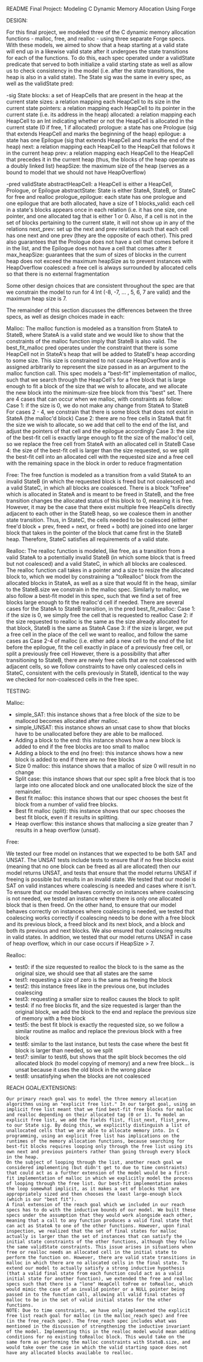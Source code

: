 README Final Project: Modeling C Dynamic Memory Allocation Using Forge 

DESIGN:

For this final project, we modeled three of the C dynamic memory allocation functions - malloc, free, and realloc - using three separate Forge specs. With these models, we aimed to show that a heap starting at a valid state will end up in a likewise valid state after it undergoes the state transitions for each of the functions. To do this, each spec operated under a validState predicate that served to both initialize a valid starting state as well as allow us to check consistency in the model (i.e. after the state transitions, the heap is also in a valid state). The State sig was the same in every spec, as well as the validState pred:

-sig State
	blocks: a set of HeapCells that are present in the heap at the current state
	sizes: a relation mapping each HeapCell to its size in the current state
	pointers: a relation mapping each HeapCell to its pointer in the current state (i.e. its address in the heap)
	allocated: a relation mapping each HeapCell to an Int indicating whether or not the HeapCell is allocated in the current state (0 if free, 1 if allocated)
	prologue: a state has one Prologue (sig that extends HeapCell and marks the beginning of the heap)
	epilogue: a state has one Epilogue (sig that extends HeapCell and marks the end of the heap)
	next: a relation mapping each HeapCell to the HeapCell that follows it in the current heap
	prev: a relation mapping each HeapCell to the HeapCell that precedes it in the current heap (thus, the blocks of the heap operate as a doubly linked list)
	heapSize: the maximum size of the heap (serves as a bound to model that we should not have HeapOverflow)

-pred validState
	abstractHeapCell: a HeapCell is either a HeapCell, Prologue, or Epilogue
	abstractState: State is either StateA, StateB, or StateC for free and realloc
	prologue_epilogue: each state has one prologue and one epilogue that are both allocated, have a size of 1
	blocks_valid: each cell in a state's blocks appears once in each relation (i.e. it has one size, one pointer, and one allocated tag that is either 1 or 0. Also, if a cell is not in the set of blocks pertaining to the current state, it will not show up in any of the relations
	next_prev: set up the next and prev relations such that each cell has one next and one prev (they are the opposite of each other). This pred also guarantees that the Prologue does not have a cell that comes before it in the list, and the Epilogue does not have a cell that comes after it
	max_heapSize: guarantees that the sum of sizes of blocks in the current heap does not exceed the maximum heapSize as to prevent instances with HeapOverflow
	coalesced: a free cell is always surrounded by allocated cells so that there is no external fragmentation

Some other design choices that are consistent throughout the spec are that we constrain the model to run for 4 Int (-8, -7, ... , 5, 6, 7 are valid) and the maximum heap size is 7. 

The remainder of this section discusses the differences between the three specs, as well as design choices made in each:

Malloc: 
	The malloc function is modeled as a transition from StateA to StateB, where StateA is a valid state and we would like to show that the constraints of the malloc function imply that StateB is also valid. The best_fit_malloc pred operates under the constraint that there is some HeapCell not in StateA's heap that will be added to StateB's heap according to some size. This size is constrained to not cause HeapOverflow and is assigned arbitrarily to represent the size passed in as an argument to the malloc function call. This spec models a "best-fit" implementation of malloc, such that we search through the HeapCell's for a free block that is large enough to fit a block of the size that we wish to allocate, and we allocate the new block into the minimum-size free block from this "best" set. There are 4 cases that can occur when we malloc, with constraints as follow:
	Case 1: if the size is 0, we do not make any change from StateA to StateB
		For cases 2 - 4, we constrain that there is some block that does not exist in StateA (the malloc'd block)
	Case 2: there are no free cells in StateA that fit the size we wish to allocate, so we add that cell to the end of the list, and adjust the pointers of that cell and the epilogue accordingly
	Case 3: the size of the best-fit cell is exactly large enough to fit the size of the malloc'd cell, so we replace the free cell from StateA with an allocated cell in StateB
	Case 4: the size of the best-fit cell is larger than the size requested, so we split the best-fit cell into an allocated cell with the requested size and a free cell with the remaining space in the block in order to reduce fragmentation

Free: 
	The free function is modeled as a transition from a valid StateA to an invalid StateB (in which the requested block is freed but not coalesced) and a valid StateC, in which all blocks are coalesced. There is a block "toFree" which is allocated in StateA and is meant to be freed in StateB, and the free transition changes the allocated status of this block to 0, meaning it is free. However, it may be the case that there exist multiple free HeapCells directly adjacent to each other in the StateB heap, so we coalesce them in another state transition. Thus, in StateC, the cells needed to be coalesced (either free'd block + prev, freed + next, or freed + both) are joined into one larger block that takes in the pointer of the block that came first in the StateB heap. Therefore, StateC satisfies all requirements of a valid state.

Realloc: 
	The realloc function is modeled, like free, as a transition from a valid StateA to a potentially invalid StateB (in which some block that is freed but not coalesced) and a valid StateC, in which all blocks are coalesced. The realloc function call takes in a pointer and a size to resize the allocated block to, which we model by constraining a "toRealloc" block from the allocated blocks in StateA, as well as a size that would fit in the heap, similar to the StateB.size we constrain in the malloc spec. Similarly to malloc, we also follow a best-fit model in this spec, such that we find a set of free blocks large enough to fit the realloc'd cell if needed. There are several cases for the StateA to StateB transition, in the pred best_fit_realloc:
	Case 1: if the size is 0, we simply free the cell that is requested to realloc
	Case 2: if the size requested to realloc is the same as the size already allocated for that block, StateB is the same as StateA
	Case 3: if the size is larger, we put a free cell in the place of the cell we want to realloc, and follow the same cases as Case 2-4 of malloc (i.e. either add a new cell to the end of the list before the epilogue, fit the cell exactly in place of a previously free cell, or split a previously free cell
However, there is a possibility that after transitioning to StateB, there are newly free cells that are not coalesced with adjacent cells, so we follow constraints to have only coalesced cells in StateC, consistent with the cells previously in StateB, identical to the way we checked for non-coalesced cells in the free spec.



TESTING:

Malloc:
- simple_SAT: this instance shows that a free block of the size to be malloced
              becomes allocated after malloc.
- simple_UNSAT: this instance shows an unsat case to show that blocks have to
                be unallocated before they are able to be malloced.
- Adding a block to the end: this instance shows how a new block is added to end
                            if the free blocks are too small to malloc
- Adding a block to the end (no free): this instance shows how a new block is
                            added to end if there are no free blocks
- Size 0 malloc: this instance shows that a malloc of size 0 will result in no
                 change
- Split case: this instance shows that our spec split a free block that is too
              large into one allocated block and one unallocated block the size
              of the remainder.
- Best fit malloc: this instance shows that our spec chooses the best fit block
                  from a number of valid free blocks.
- Best fit malloc (split): this instance shows that our spec chooses the best
                           fit block, even if it results in splitting.
- Heap overflow: this instance shows that mallocing a size greater than 7
                 results in a heap overflow (unsat).

Free:

We tested our free model on instances that we expected to be both SAT and UNSAT. The UNSAT tests include tests to ensure that if no free blocks exist (meaning that no one block can be freed as all are allocated) then our model returns UNSAT, and tests that ensure that the model returns UNSAT if freeing is possible but results in an invalid state. We tested that our model is SAT on valid instances where coalescing is needed and cases where it isn't. To ensure that our model behaves correctly on instances where coalescing is not needed, we tested an instance where there is only one allocated block that is then freed. On the other hand, to ensure that our model behaves correctly on instances where coalescing is needed, we tested that coalescing works correctly if coalescing needs to be done with a free block and its previous block, a freed block and its next block, and a block and both its previous and next blocks. We also ensured that coalescing results in valid states. In addition, we tested that our model returns UNSAT in case of heap overflow, which in our case occurs if HeapSize > 7.

Realloc:

- test0: if the size requested to realloc the block to is the same as the original size, 
	we should see that all states are the same
- test1: requesting a size of zero is the same as freeing the block
- test2: this instance frees like in the previous one, but includes coalescing
- test3: requesting a smaller size to realloc causes the block to split
- test4: if no free blocks fit, and the size requested is larger than the original
	block, we add the block to the end and replace the previous size of memory
	with a free block
- test5: the best fit block is exactly the requested size, so we follow a similar routine 	as malloc and replace the previous block with a free block
- test6: similar to the last instance, but tests the case where the best fit block
	is larger than needed, so we split
- test7: similar to test6, but shows that the split block becomes the old allocated
	block (to model copying of memory) and a new free block... is unsat because it
	uses the old block in the wrong place
- test8: unsatisfying when the blocks are not coalesced 



REACH GOAL/EXTENSIONS:

	Our primary reach goal was to model the three memory allocation algorithms using an "explicit free list." In our target goal, using an implicit free list meant that we find best-fit free blocks for malloc and realloc depending on their allocated tag (0 or 1). To model an explicit free list, we add the fields flist, flist_next, flist_prev, to our State sig. By doing this, we explicitly distinguish a list of unallocated cells that we are able to allocate memory into. In C programming, using an explicit free list has implications on the runtimes of the memory allocation functions, because searching for best-fit blocks requires looping only through the free list using its own next and previous pointers rather than going through every block in the heap. 
	On the subject of looping through the list, another reach goal we considered implementing (but didn't get to due to time constraints) that could act as a further extension of the model would be a first-fit implementation of malloc in which we explicitly model the process of looping through the free list. Our best-fit implementation makes the loop somewhat implicit, as it makes a set of blocks that are appropriately sized and then chooses the least large-enough block (which is our "best fit").
	A final extension of the reach goal which we included in our reach specs has to do with the inductive bounds of our model. We built these specs under the assumption that they would work alongside each other, meaning that a call to any function produces a valid final state that can act as StateA to one of the other functions. However, upon final inspection, we realized that the set of final states for malloc actually is larger than the set of instances that can satisfy the initial state constraints of the other functions, although they follow the same validState constraints. This issue arises in situations when free or realloc needs an allocated cell in the initial state to perform the function on. However, there are valid state transitions in malloc in which there are no allocated cells in the final state. To extend our model to actually satisfy a strong inductive hypothesis (that a valid final state from each function could act as a valid initial state for another function), we extended the free and realloc specs such that there is a "lone" HeapCell toFree or toRealloc, which would mimic the case of an invalid pointer or a NULL pointer being passed in to the function call, allowing all valid final states of malloc to be in the set of valid initial states for the other functions.
	NOTE: Due to time constraints, we have only implemented the explicit free list reach goal for malloc (in the malloc_reach spec) and free (in the free_reach spec). The free_reach spec includes what was mentioned in the discussion of strengthening the inductive invariant of the model. Implementing this in the realloc model would mean adding conditions for no existing toRealloc block. This would take on the same form as performing the malloc constraints with StateB.size, and would take over the case in which the valid starting space does not have any allocated blocks available to realloc.



